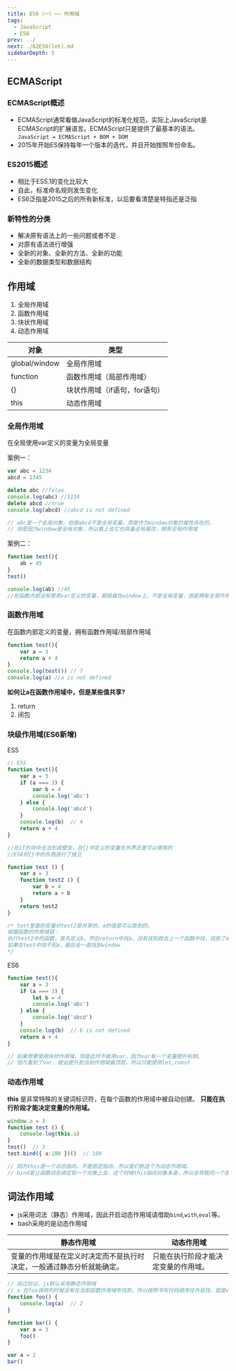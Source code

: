 ```yaml
---
title: ES6（一）—— 作用域
tags: 
  - JavaScript
  - ES6
prev: ../
next: ./02ES6(let).md
sidebarDepth: 5
---
```

## ECMAScript
### ECMAScript概述
- ECMAScript通常看做JavaScript的标准化规范，实际上JavaScript是ECMAScript的扩展语言。ECMAScript只是提供了最基本的语法。
`JavaScript = ECMAScript + BOM + DOM`
- 2015年开始ES保持每年一个版本的迭代，并且开始按照年份命名。

### ES2015概述
- 相比于ES5.1的变化比较大
- 自此，标准命名规则发生变化
- ES6泛指是2015之后的所有新标准，以后要看清楚是特指还是泛指

### 新特性的分类
- 解决原有语法上的一些问题或者不足
- 对原有语法进行增强
- 全新的对象、全新的方法、全新的功能
- 全新的数据类型和数据结构

## 作用域
1. 全局作用域
2. 函数作用域
3. 块状作用域
4. 动态作用域


对象 | 类型
---|---
global/window | 全局作用域
function | 函数作用域（局部作用域）
{} | 块状作用域（if语句，for语句）
this | 动态作用域
 
### 全局作用域
在全局使用var定义的变量为全局变量

案例一：
```js
var abc = 1234
abcd = 2345

delete abc //false
console.log(abc) //1234
delete abcd //true
console.log(abcd) //abcd is not defined

// abc是一个全局对象，但是abcd不是全局变量，而是作为window对象的属性存在的，
// 但是因为window是全局对象，所以看上去它也具备全局属性，拥有全局作用域
```
案例二：
```js
function test(){
    ab = 45
}
test()

console.log(ab) //45
//在函数内部没有使用var定义的变量，都挂载在window上，不是全局变量，但是拥有全局作用域
```

### 函数作用域
在函数内部定义的变量，拥有函数作用域/局部作用域
```js
function test(){
    var a = 3
    return a + 4
}
console.log(test()) // 7 
console.log(a) //a is not defined
```
**如何让a在函数作用域中，但是某些值共享?** 
1. return
2. 闭包

### 块级作用域(ES6新增)
ES5
```js
// ES5
function test(){
    var a = 3
    if (a === 3) {
        var b = 4
        console.log('abc')
    } else {
        console.log('abcd')
    }
    console.log(b)  // 4
    return a + 4
}

//在if的块中无法形成壁垒，在{}中定义的变量在外界还是可以使用的
//ES6将{}中的东西进行了独立

function test () {
    var a = 3
    function test2 () {
        var b = 4
        return a + b
    }
    return test2
}

/* test里面的变量对test2是共享的，a的值是可以取到的。
根据函数的作用域链：
执行test2中的函数，首先定义b，然后return中找a，没有找到就去上一个函数中找，找到了a
如果在test中找不到a，最后会一直找到window
*/ 
```

ES6
```js
function test(){
    var a = 3
    if (a === 3) {
        let b = 4
        console.log('abc')
    } else {
        console.log('abcd')
    }
    console.log(b)  // b is not defined
    return a + 4
}

// 如果想要使用块状作用域，但是此时不能用var，因为var有一个变量提升机制。
// 但凡看到了var，就会提升到当前作用域最顶层，所以只能使用let,const
```


### 动态作用域
**this** 是非常特殊的关键词标识符，在每个函数的作用域中被自动创建。
**只能在执行阶段才能决定变量的作用域。** 
```js
window.a = 3
function test () {
    console.log(this.a)
}
test()  // 3
test.bind({ a:100 })()  // 100

// 因为this是一个动态指向，不是固定指向。所以我们称这个为动态作用域。
// bind是让函数动态绑定到一个对象上去，这个时候this指向对象本身，所以会导致同一个函数有不同的效果。
```

## 词法作用域
- js采用词法（静态）作用域，因此开启动态作用域请借助`bind`,`with`,`eval`等。
- bash采用的是动态作用域

静态作用域 | 动态作用域
---|---
变量的作用域是在定义时决定而不是执行时决定，一般通过静态分析就能确定。 | 只能在执行阶段才能决定变量的作用域。

```js
// 经过验证，js默认采用静态作用域
// a 在foo调用的时候没有在当前函数作用域中找到，所以按照书写代码顺序往外层找，就是var a = 2，而不是取bar函数里面找
function foo() {
    console.log(a)  // 2
}

function bar() {
    var a = 3
    foo()
}

var a = 2
bar()
```
